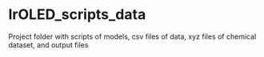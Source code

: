 # IrOLED_scripts_data
Project folder with scripts of models, csv files of data, xyz files of chemical dataset, and output files
